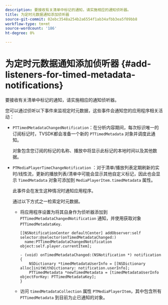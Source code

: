 ```yaml
---
description: 要接收有关清单中标记的通知，请实施相应的通知侦听器。
title: 为定时元数据通知添加侦听器
source-git-commit: 02ebc3548a254b2a6554f1ab34afbb3ea5f09bb8
workflow-type: tm+mt
source-wordcount: '186'
ht-degree: 0%

---
```


# 为定时元数据通知添加侦听器 {#add-listeners-for-timed-metadata-notifications}

要接收有关清单中标记的通知，请实施相应的通知侦听器。

您可以通过侦听以下事件来监视定时元数据，这些事件会通知您的应用程序相关活动：

* `PTTimedMetadataChangedNotification`：在分析内容期间，每次标识唯一的订阅标记时，TVSDK都会准备一个新的 `PTTimedMetadata` 对象并调度此通知。

  对象包含您订阅的标记的名称、播放中将显示此标记的本地时间以及其他数据。

* `PTMediaPlayerTimeChangeNotification` ：对于清单/播放列表定期刷新的实时/线性流，更新的播放列表/清单中可能会显示其他自定义标记，因此也会显示 `TimedMetadata` 对象可添加到 `MediaPlayerItem.timedMetadata` 属性。

  此事件会在发生这种情况时通知应用程序。

  通过以下方式之一检索定时元数据。

   * 将应用程序设置为将其自身作为侦听器添加到 `PTTimedMetadataChangedNotification` 通知，并使用获取对象 `PTTimedMetadataKey`.

     ```
     [[NSNotificationCenter defaultCenter] addObserver:self selector:@selector(onTimedMetadataChanged:)  
       name:PTTimedMetadataChangedNotification object:self.player.currentItem]; 
     
     - (void) onTimedMetadataChanged:(NSNotification *) notification { 
         NSDictionary *timedMetadataUserInfo = [[NSDictionary alloc]initWithDictionary: notification.userInfo]; 
         PTTimedMetadata *newTimedMetadata = [timedMetadataUserInfo objectForKey: PTTimedMetadataKey]; 
     }
     ```

   * 访问 `timedMetadataCollection` 属性 `PTMediaPlayerItem`，其中包含所有 `PTTimedMetadata` 到目前为止已通知的对象。
